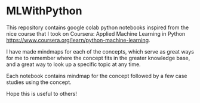 # MLWithPython
This repository contains google colab python notebooks inspired from the nice course that I took on Coursera: Applied Machine Learning in Python https://www.coursera.org/learn/python-machine-learning. 

I have made mindmaps for each of the concepts, which serve as great ways for me to remember where the concept fits in the greater knowledge base, and a great way to look up a specific topic at any time.

Each notebook contains mindmap for the concept followed by a few case studies using the concept. 

Hope this is useful to others! 

